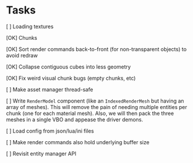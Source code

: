 # Tasks

[  ] Loading textures

[OK] Chunks

[OK] Sort render commands back-to-front (for non-transparent objects) to avoid redraw

[OK] Collapse contiguous cubes into less geometry

[OK] Fix weird visual chunk bugs (empty chunks, etc)

[  ] Make asset manager thread-safe

[  ] Write `RenderModel` component (like an `IndexedRenderMesh` but having an array of meshes).
     This will remove the pain of needing multiple entities per chunk (one for each material mesh).
     Also, we will then pack the three meshes in a single VBO and appease the driver demons.

[  ] Load config from json/lua/ini files

[  ] Make render commands also hold underlying buffer size

[  ] Revisit entity manager API